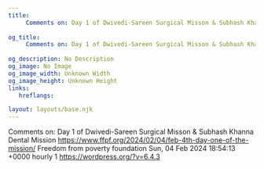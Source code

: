 ```yaml
---
title: 
     Comments on: Day 1 of Dwivedi-Sareen Surgical Misson & Subhash Khanna Dental Mission
    
og_title: 
     Comments on: Day 1 of Dwivedi-Sareen Surgical Misson & Subhash Khanna Dental Mission
    
og_description: No Description
og_image: No Image
og_image_width: Unknown Width
og_image_height: Unknown Height
links:
   hreflangs:

layout: layouts/base.njk
---
```

Comments on: Day 1 of Dwivedi-Sareen Surgical Misson & Subhash Khanna Dental
Mission  https://www.ffpf.org/2024/02/04/feb-4th-day-one-of-the-mission/
Freedom from poverty foundation  Sun, 04 Feb 2024 18:54:13 +0000  hourly  1
https://wordpress.org/?v=6.4.3

